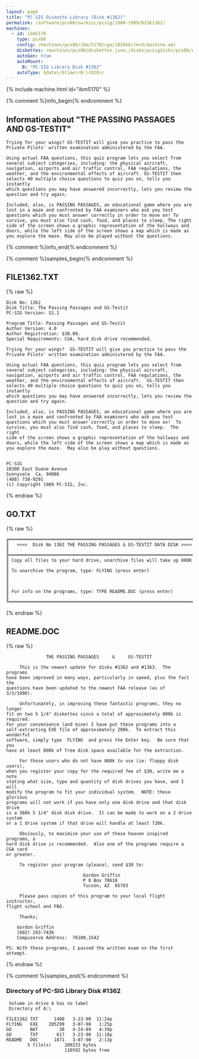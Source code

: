 ```yaml
---
layout: page
title: "PC-SIG Diskette Library (Disk #1362)"
permalink: /software/pcx86/sw/misc/pcsig/1000-1999/DISK1362/
machines:
  - id: ibm5170
    type: pcx86
    config: /machines/pcx86/ibm/5170/cga/1024kb/rev3/machine.xml
    diskettes: /machines/pcx86/diskettes.json,/disks/pcsigdisks/pcx86/diskettes.json
    autoGen: true
    autoMount:
      B: "PC-SIG Library Disk #1362"
    autoType: $date\r$time\rB:\rDIR\r
---
```


{% include machine.html id="ibm5170" %}

{% comment %}info_begin{% endcomment %}

## Information about "THE PASSING PASSAGES AND GS-TESTIT"

    Trying for your wings? GS-TESTIT will give you practice to pass the
    Private Pilots' written examination administered by the FAA.
    
    Using actual FAA questions, this quiz program lets you select from
    several subject categories, including: the physical aircraft,
    navigation, airports and air traffic control, FAA regulations, the
    weather, and the environmental effects of aircraft. GS-TESTIT then
    selects 40 multiple choice questions to quiz you on, tells you instantly
    which questions you may have answered incorrectly, lets you review the
    question and try again.
    
    Included, also, is PASSING PASSAGES, an educational game where you are
    lost in a maze and confronted by FAA examiners who ask you test
    questions which you must answer correctly in order to move on! To
    survive, you must also find cash, food, and places to sleep. The right
    side of the screen shows a graphic representation of the hallways and
    doors, while the left side of the screen shows a map which is made as
    you explore the maze. May also be played without the questions.
{% comment %}info_end{% endcomment %}

{% comment %}samples_begin{% endcomment %}

## FILE1362.TXT

{% raw %}
```
Disk No: 1362
Disk Title: The Passing Passages and GS-Testit
PC-SIG Version: S1.1

Program Title: Passing Passages and GS-Testit
Author Version: 4.0
Author Registration: $30.00.
Special Requirements: CGA, hard disk drive recommended.

Trying for your wings?  GS-TESTIT will give you practice to pass the
Private Pilots' written examination administered by the FAA.

Using actual FAA questions, this quiz program lets you select from
several subject categories, including: the physical aircraft,
navigation, airports and air traffic control, FAA regulations, the
weather, and the environmental effects of aircraft.  GS-TESTIT then
selects 40 multiple choice questions to quiz you on, tells you instantly
which questions you may have answered incorrectly, lets you review the
question and try again.

Included, also, is PASSING PASSAGES, an educational game where you are
lost in a maze and confronted by FAA examiners who ask you test
questions which you must answer correctly in order to move on!  To
survive, you must also find cash, food, and places to sleep.  The right
side of the screen shows a graphic representation of the hallways and
doors, while the left side of the screen shows a map which is made as
you explore the maze.  May also be play without questions.


PC-SIG
1030D East Duane Avenue
Sunnyvale  Ca. 94086
(408) 730-9291
(c) Copyright 1989 PC-SIG, Inc.
```
{% endraw %}

## GO.TXT

{% raw %}
```
╔═════════════════════════════════════════════════════════════════════════╗
║   <<<<  Disk No 1362 THE PASSING PASSAGES & GS-TESTIT DATA DISK >>>>    ║
╠═════════════════════════════════════════════════════════════════════════╣
║ Copy all files to your hard drive, unarchive files will take up 800K    ║
║ To unarchive the program, type: FLYING (press enter)                    ║
║                                                                         ║
║ For info on the programs, type: TYPE README.DOC (press enter)           ║
╚═════════════════════════════════════════════════════════════════════════╝
```
{% endraw %}

## README.DOC

{% raw %}
```
               THE PASSING PASSAGES     &     GS-TESTIT

     This is the newest update for disks #1362 and #1363.  The programs
have been improved in many ways, particularly in speed, plus the fact the
questions have been updated to the newest FAA release (as of 3/1/1990).

     Unfortunately, in improving these fantastic programs, they no longer
fit on two 5 1/4" diskettes since a total of approximately 800k is required.
For your convenience (and mine) I have put these programs into a 
self-extracting EXE file of approximately 200k.  To extract this wonderful
software, simply type  FLYING  and press the Enter key.  Be sure that you
have at least 800k of free disk space available for the extraction.

     For those users who do not have 800k to use (ie: floppy disk users),
when you register your copy for the required fee of $30, write me a note
stating what size, type and quantity of disk drives you have, and I will
modify the program to fit your individual system.  NOTE: these glorious
programs will not work if you have only one disk drive and that disk drive
is a 360k 5 1/4" disk disk drive.  It can be made to work on a 2 drive system
or a 1 drive system if that drive will handle at least 720k.

     Obviously, to maximize your use of these heaven inspired programs, a
hard disk drive is recommended.  Also one of the programs require a CGA card
or greater.

     To register your program (please), send $30 to:
        
                             Gordon Griffin
                             P O Box 78618
                             Tucson, AZ  85703

     Please pass copies of this program to your local flight instructor,
flight school and FBO.

     Thanks;

 	Gordon Griffin
	(602) 293-7436
	Compuserve Address:  76100,1542

PS: With these programs, I passed the written exam on the first attempt.
```
{% endraw %}

{% comment %}samples_end{% endcomment %}

### Directory of PC-SIG Library Disk #1362

     Volume in drive A has no label
     Directory of A:\

    FILE1362 TXT      1408   3-23-90  11:24p
    FLYING   EXE    205299   3-07-90   1:25p
    GO       BAT        38   4-24-89   4:39p
    GO       TXT       617   3-23-90  11:18p
    README   DOC      1871   3-07-90   2:13p
            5 file(s)     209233 bytes
                          110592 bytes free
